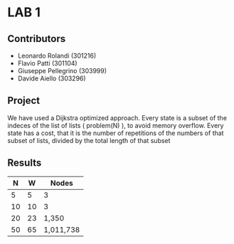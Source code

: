 # LAB 1

## Contributors
-  Leonardo Rolandi (301216)
-  Flavio Patti (301104)
-  Giuseppe Pellegrino (303999)
-  Davide Aiello (303296) 

## Project
We have used a Dijkstra optimized approach.
Every state is a subset of the indeces of the list of lists ( problem(N) ), to avoid memory overflow.
Every state has a cost, that it is the number of repetitions of the numbers of that subset of lists, divided by the total length of that subset

## Results

| N   | W   | Nodes     |
| --- | --- | --------- |
| 5   | 5   | 3         |
| 10  | 10  | 3         |
| 20  | 23  | 1,350     |
| 50  | 65  | 1,011,738 |

